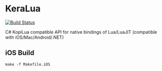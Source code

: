 KeraLua
=======

[![Build Status](https://travis-ci.org/codefoco/KeraLua.png?branch=master)](https://travis-ci.org/codefoco/KeraLua)

C# KopiLua compatible API for native bindings of Lua/LuaJIT (compatible with iOS/Mac/Android/.NET)


iOS Build
---------

	make -f Makefile.iOS



